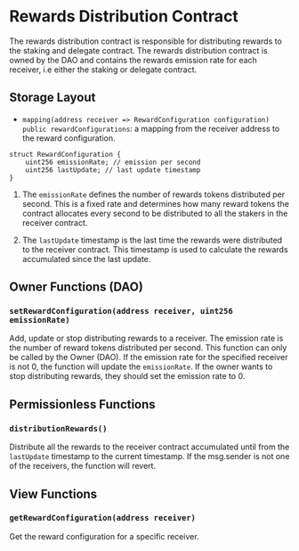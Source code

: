 # Rewards Distribution Contract

The rewards distribution contract is responsible for distributing rewards to the
staking and delegate contract. The rewards distribution contract is owned by the DAO and
contains the rewards emission rate for each receiver, i.e either the staking or
delegate contract.

## Storage Layout

-   `mapping(address receiver => RewardConfiguration configuration) public
rewardConfigurations`: a mapping from the receiver address to the reward configuration.

```solidity
struct RewardConfiguration {
    uint256 emissionRate; // emission per second
    uint256 lastUpdate; // last update timestamp
}
```

1. The `emissionRate` defines the number of rewards tokens distributed per
   second. This is a fixed rate and determines how many reward tokens the contract
   allocates every second to be distributed to all the stakers in the receiver contract.

2. The `lastUpdate` timestamp is the last time the rewards were distributed to the
   receiver contract. This timestamp is used to calculate the rewards accumulated
   since the last update.

## Owner Functions (DAO)

### `setRewardConfiguration(address receiver, uint256 emissionRate)`

Add, update or stop distributing rewards to a receiver. The emission rate is
the number of reward tokens distributed per second. This function can only be
called by the Owner (DAO). If the emission rate for the specified receiver is not 0,
the function will update the `emissionRate`. If the owner wants to stop
distributing rewards, they should set the emission rate to 0.

## Permissionless Functions

### `distributionRewards()`

Distribute all the rewards to the receiver contract accumulated until from the
`lastUpdate` timestamp to the current timestamp. If the msg.sender is not one of
the receivers, the function will revert.

## View Functions

### `getRewardConfiguration(address receiver)`

Get the reward configuration for a specific receiver.
